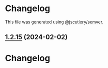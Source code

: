 # Changelog

This file was generated using [@jscutlery/semver](https://github.com/jscutlery/semver).

## [1.2.15](https://github.com/RedHatInsights/javascript-clients/compare/@redhat-cloud-services/insights-client-1.2.14...@redhat-cloud-services/insights-client-1.2.15) (2024-02-02)

# Changelog